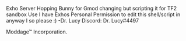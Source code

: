 Exho Server Hopping Bunny for Gmod changing but scripting it for TF2 sandbox Use 
I have Exhos Personal Permission to edit this shell/script in anyway I so please :)
-Dr. Lucy
Discord: Dr. Lucy#4497

Moddage™ Incorporation.